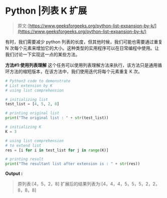 # Python |列表 K 扩展

> 原文:[https://www.geeksforgeeks.org/python-list-expansion-by-k/](https://www.geeksforgeeks.org/python-list-expansion-by-k/)

有时，我们需要减少 python 列表的长度，但其他时候，我们可能也需要通过重复 N 次每个元素来增加它的大小。这种类型的实用程序可以在日常编程中使用。让我们讨论一下实现这一点的某些方法。

**方法#1:使用列表理解**
这个任务可以使用列表理解方法来执行，该方法只是通用循环方法的缩短版本，在该方法中，我们使用迭代将每个元素重复 K 次。

```py
# Python3 code to demonstrate
# List extension by K 
# using list comprehension

# initializing list
test_list = [4, 5, 2, 8]

# printing original list 
print("The original list : " + str(test_list))

# initializing K
K = 3

# using list comprehension 
# to extend list 
res = [i for i in test_list for j in range(K)]

# printing result
print("The resultant list after extension is : " + str(res))
```

**Output :**

> 原列表:[4，5，2，8]
> 扩展后的结果列表为:[4，4，4，5，5，5，2，2，8，8，8]